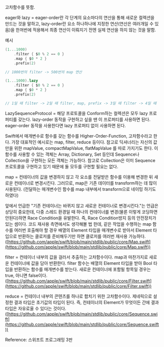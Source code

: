 고차함수를 뜻함.

eager와 lazy = eager-order란 각 단계의 요소마다의 연산을 통해 새로운 컬렉션을 만드는 것을 말하고, lazy-order란 요소 하나하나에 지정한 연산(연산은 여러개일 수 있음)을 한꺼번에 적용해서 최종 연산이 이뤄지기 전엔 실제 연산을 하지 않는 것을 말함.

예시
```swift 
(1...1000)
    .filter { $0 % 2 == 0 }
    .map { $0 * 2 }
    .prefix(2)

// 1000번의 filter -> 500번의 map 연산
```

```swift
(1...1000).lazy
    .filter { $0 % 2 == 0 }
    .map { $0 * 2 }
    .prefix(2)

// 1일 때 filter -> 2일 때 filter, map, prefix -> 3일 때 filter -> 4일 때 filter, map, prefix. 종료.
```

LazySequenceProtocol = 해당 프로토콜을 Conform하는 컬렉션은 모두 lazy 프로퍼티를 갖는다. lazy-order 동작을 구현하고 싶을 땐 이 프로퍼티를 사용하면 된다. eager-order 동작을 사용한다면 lazy 프로퍼티 없이 사용하면 된다.

Swift에서 매개변수로 함수를 갖는 함수를 Higher-Order-Function, 고차함수라고 한다. 가장 대표적인 예시로는 map, filter, reduce 등이다. 참고로 딕셔너리는 자신의 값 만을 위한 mapValue, compactMapValue, flatMapValue 를 따로 가지기도 한다. 이 함수를 사용할 수 있는 객체는 Array, Dictionary, Set 등인데 Sequence나 Collection을 구현하는 모든 객체는 가능하다. 참고로 Collection은 이미 Sequence 프로토콜을 구현하고 있기 때문에 둘 모두를 구현할 필요는 없다.

map = 컨테이너의 값을 변경하지 않고 각 요소를 전달받은 함수를 이용해 변경한 뒤 새로운 컨테이너로 변경시킨다. 그러므로, map은 기존 데이터를 transform하는 데 많이 사용된다. (전달하는 매개변수인 함수를 map 내부에서 transform으로 네이밍 하기도 하였다)

앞에서 언급한 "기존 컨테이너는 바뀌지 않고 새로운 컨테이너로 변경시킨다."는 언급은 상당히 중요한데, 다중 스레드 환경일 때 하나의 컨테이너를 변경(물론 이렇게 코딩하면 안된다)하면 Race Condition을 유발한다. 즉, Race Condition방지 등의 안전장치가 있는 셈이다. 코드 재사용 측면에서도 생각해볼 법 한데, 같은 작업을 수행하는 map 함수를 여러번 호출해야 할 경우 배열의 Element 타입을 매개변수로 받아서 Element 타입으로 반환하는 클로저를 준비해두기만 하면 클로저를 여러번 재사용 가능하다.
([https://github.com/apple/swift/blob/main/stdlib/public/core/Map.swift](https://github.com/apple/swift/blob/main/stdlib/public/core/Map.swift))

filter = 컨테이너 내부의 값을 걸러서 추출하는 고차함수이다. map과 마찬가지로 새로운 컨테이너에 값을 담아 반환한다. filter 함수는 배열의 Element 타입을 받아 Bool 타입을 반환하는 함수를 매개변수를 받는다. 새로운 컨테이너에 포함될 항목일 경우는 true, 아니면 false이다.
([https://github.com/apple/swift/blob/main/stdlib/public/core/Filter.swift](https://github.com/apple/swift/blob/main/stdlib/public/core/Filter.swift))

reduce = 컨테이너 내부의 콘텐츠를 하나로 합치기 위한 고차함수이다. 제네릭으로 설정한 결과 타입은 초기값의 타입이 된다. 즉, 컨테이너의 Element가 무엇이든 간에 결과 타입은 자유로울 수 있다는 것이다.
([https://github.com/apple/swift/blob/main/stdlib/public/core/Sequence.swift](https://github.com/apple/swift/blob/main/stdlib/public/core/Sequence.swift))

Reference:
스위프트 프로그래밍 3판
